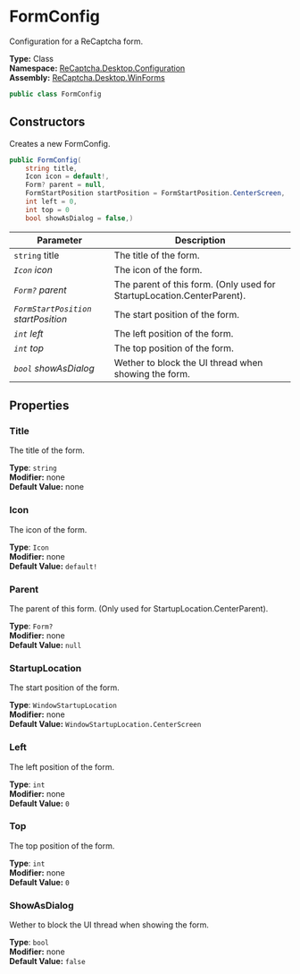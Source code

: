 # FormConfig
Configuration for a ReCaptcha form.

**Type:** Class
<br />
**Namespace:** [ReCaptcha.Desktop.Configuration](/ReCaptcha.Desktop/reference/recaptcha.desktop.winforms/configuration/)
<br />
**Assembly:** [ReCaptcha.Desktop.WinForms](/ReCaptcha.Desktop/reference/recaptcha.desktop.winforms/)

```cs
public class FormConfig
```

## Constructors
Creates a new FormConfig.
```cs
public FormConfig(
    string title,
    Icon icon = default!,
    Form? parent = null,
    FormStartPosition startPosition = FormStartPosition.CenterScreen,
    int left = 0,
    int top = 0
    bool showAsDialog = false,)
```
| Parameter                                                | Description                           |
|----------------------------------------------------------|---------------------------------------|
| `string` title | The title of the form. |
| *`Icon` icon*                  | The icon of the form.      |
| *`Form?` parent*                  | The parent of this form. (Only used for StartupLocation.CenterParent).      |
| *`FormStartPosition` startPosition*                  | The start position of the form.      |
| *`int` left*                  | The left position of the form.      |
| *`int` top*                  | The top position of the form.      |
| *`bool` showAsDialog*                  | Wether to block the UI thread when showing the form.      |

## Properties

### Title
The title of the form.

**Type**: `string`
<br />
**Modifier:** none
<br />
**Default Value:** none

### Icon
The icon of the form.

**Type**: `Icon`
<br />
**Modifier:** none
<br />
**Default Value:** `default!`

### Parent
The parent of this form. (Only used for StartupLocation.CenterParent).

**Type**: `Form?`
<br />
**Modifier:** none
<br />
**Default Value:** `null`

### StartupLocation
The start position of the form.

**Type**: `WindowStartupLocation`
<br />
**Modifier:** none
<br />
**Default Value:** `WindowStartupLocation.CenterScreen`

### Left
The left position of the form.

**Type**: `int`
<br />
**Modifier:** none
<br />
**Default Value:** `0`

### Top
The top position of the form.

**Type**: `int`
<br />
**Modifier:** none
<br />
**Default Value:** `0`

### ShowAsDialog
Wether to block the UI thread when showing the form.

**Type**: `bool`
<br />
**Modifier:** none
<br />
**Default Value:** `false`
